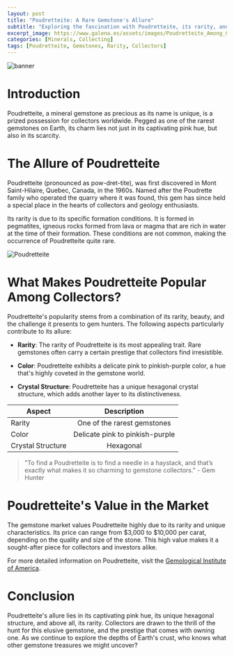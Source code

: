 ```yaml
---
layout: post
title: "Poudretteite: A Rare Gemstone's Allure"
subtitle: "Exploring the fascination with Poudretteite, its rarity, and why collectors value it"
excerpt_image: https://www.galena.es/assets/images/Poudretteite_Among_Collectors.png
categories: [Minerals, Collecting]
tags: [Poudretteite, Gemstones, Rarity, Collectors]
---
```


![banner](https://www.galena.es/assets/images/Poudretteite_Among_Collectors.png "Close-up image of a rare Poudretteite gemstone, showcasing its delicate pink hue and unique crystal structure, symbolizing its value among collectors due to its rarity and beauty.")

# Introduction

Poudretteite, a mineral gemstone as precious as its name is unique, is a prized possession for collectors worldwide. Pegged as one of the rarest gemstones on Earth, its charm lies not just in its captivating pink hue, but also in its scarcity.

# The Allure of Poudretteite

Poudretteite (pronounced as pow-dret-tite), was first discovered in Mont Saint-Hilaire, Quebec, Canada, in the 1960s. Named after the Poudrette family who operated the quarry where it was found, this gem has since held a special place in the hearts of collectors and geology enthusiasts.

Its rarity is due to its specific formation conditions. It is formed in pegmatites, igneous rocks formed from lava or magma that are rich in water at the time of their formation. These conditions are not common, making the occurrence of Poudretteite quite rare.

![Poudretteite](https://www.galena.es/assets/images/Poudretteite.png "A stunning Poudretteite gemstone in a classic cut, demonstrating its translucent pink color.")

# What Makes Poudretteite Popular Among Collectors?

Poudretteite's popularity stems from a combination of its rarity, beauty, and the challenge it presents to gem hunters. The following aspects particularly contribute to its allure:

- **Rarity**: The rarity of Poudretteite is its most appealing trait. Rare gemstones often carry a certain prestige that collectors find irresistible.

- **Color**: Poudretteite exhibits a delicate pink to pinkish-purple color, a hue that's highly coveted in the gemstone world.

- **Crystal Structure**: Poudretteite has a unique hexagonal crystal structure, which adds another layer to its distinctiveness.

| Aspect        | Description   | 
| ------------- |:-------------:| 
| Rarity        | One of the rarest gemstones | 
| Color         | Delicate pink to pinkish-purple  | 
| Crystal Structure | Hexagonal      |

> "To find a Poudretteite is to find a needle in a haystack, and that’s exactly what makes it so charming to gemstone collectors." - Gem Hunter

# Poudretteite's Value in the Market

The gemstone market values Poudretteite highly due to its rarity and unique characteristics. Its price can range from $3,000 to $10,000 per carat, depending on the quality and size of the stone. This high value makes it a sought-after piece for collectors and investors alike.

For more detailed information on Poudretteite, visit the [Gemological Institute of America](https://www.gia.edu/gem-encyclopedia/Poudretteite).

# Conclusion

Poudretteite's allure lies in its captivating pink hue, its unique hexagonal structure, and above all, its rarity. Collectors are drawn to the thrill of the hunt for this elusive gemstone, and the prestige that comes with owning one. As we continue to explore the depths of Earth's crust, who knows what other gemstone treasures we might uncover?